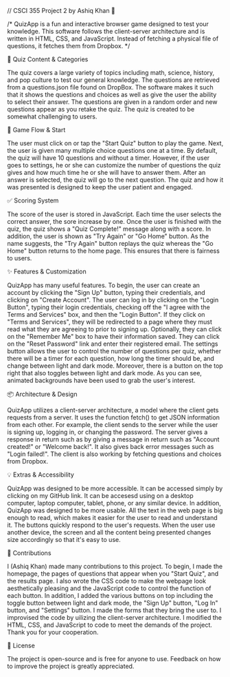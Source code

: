 // CSCI 355 Project 2 by Ashiq Khan 🎯

/* QuizApp is a fun and interactive browser game designed to test your knowledge. This software follows the client-server architecture and is written in HTML, CSS, and JavaScript. Instead of fetching a physical file of questions, it fetches them from Dropbox.                           */

🧠 Quiz Content & Categories

The quiz covers a large variety of topics including math, science, history, and pop culture to test our general knowledge. The questions are retrieved from a questions.json file found on DropBox. The software makes it such that it shows the questions and choices as well as give the user the ability to select their answer. The questions are given in a random order and new questions appear as you retake the quiz. The quiz is created to be somewhat challenging to users.

🚀 Game Flow & Start

The user must click on or tap the "Start Quiz" button to play the game. Next, the user is given many multiple choice questions one at a time. By default, the quiz will have 10 questions and without a timer. However, if the user goes to settings, he or she can customize the number of questions the quiz gives and how much time he or she will have to answer them. After an answer is selected, the quiz will go to the next question. The quiz and how it was presented is designed to keep the user patient and engaged.

✅ Scoring System

The score of the user is stored in JavaScript. Each time the user selects the correct answer, the sore increase by one. Once the user is finished with the quiz, the quiz shows a "Quiz Complete!" message along with a score. In addition, the user is shown as "Try Again" or "Go Home" button. As the name suggests, the "Try Again" button replays the quiz whereas the "Go Home" button returns to the home page. This ensures that there is fairness to users.

✨ Features & Customization

QuizApp has many useful features. To begin, the user can create an account by clicking the "Sign Up" button, typing their credentials, and clicking on "Create Account". The user can log in by clicking on the "Login Button", typing their login credentials, checking off the "I agree with the Terms and Services" box, and then the "Login Button". If they click on "Terms and Services", they will be redirected to a page where they must read what they are agreeing to prior to signing up. Optionally, they can click on the "Remember Me" box to have their information saved. They can click on the "Reset Password" link and enter their registered email. The settings button allows the user to control the number of questions per quiz, whether there will be a timer for each question, how long the timer should be, and change between light and dark mode. Moreover, there is a button on the top right that also toggles between light and dark mode. As you can see, animated backgrounds have been used to grab the user's interest.

📦 Architecture & Design

QuizApp utilizes a client-server architecture, a model where the client gets requests from a server. It uses the function fetch() to get JSON information from each other. For example, the client sends to the server while the user is signing up, logging in, or changing the password. The server gives a response in return such as by giving a message in return such as "Account created!" or "Welcome back!". It also gives back error messages such as "Login failed!". The client is also working by fetching questions and choices from Dropbox.

💡 Extras & Accessibility

QuizApp was designed to be more accessible. It can be accessed simply by clicking on my GitHub link. It can be accesesd using on a desktop computer, laptop computer, tablet, phone, or any similar device. In addition, QuizApp was designed to be more usable. All the text in the web page is big enough to read, which makes it easier for the user to read and understand it. The buttons quickly respond to the user's requests. When the user use another device, the screen and all the content being presented changes size accordingly so that it's easy to use.

🤝 Contributions

I (Ashiq Khan) made many contributions to this project. To begin, I made the homepage, the pages of questions that appear when you "Start Quiz", and the results page. I also wrote the CSS code to make the webpage look aesthetically pleasing and the JavaScript code to control the function of each button. In addition, I added the various buttons on top including the toggle button between light and dark mode, the "Sign Up" button, "Log In" button, and "Settings" button. I made the forms that they bring the user to. I improvised the code by uilizing the client-server architecture. I modified the HTML, CSS, and JavaScript to code to meet the demands of the project. Thank you for your cooperation.

📄 License

The project is open-source and is free for anyone to use. Feedback on how to improve the project is greatly appreciated.  
